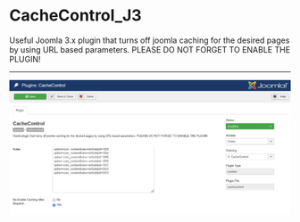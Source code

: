 # CacheControl_J3
Useful Joomla 3.x plugin that turns off joomla caching for the desired pages by using URL based parameters. PLEASE DO NOT FORGET TO ENABLE THE PLUGIN!  

  
----  

  
<img src="CacheControl_J3_settings.png">
